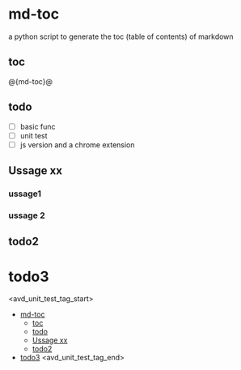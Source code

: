# md-toc
a python script to generate the toc (table of contents) of markdown

## toc
@{md-toc}@

## todo
- [ ] basic func
- [ ] unit test
- [ ] js version and a chrome extension

## Ussage xx
### ussage1
### ussage 2
## todo2
# todo3

<avd_unit_test_tag_start>
- [md-toc](#md-toc)
  - [toc](#toc)
  - [todo](#todo)
  - [Ussage xx](#ussage-xx)
  - [todo2](#todo2)
- [todo3](#todo3)
<avd_unit_test_tag_end>

